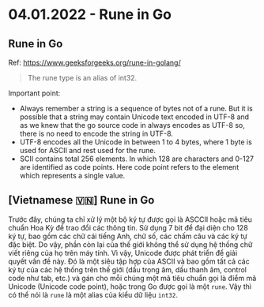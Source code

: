 # 04.01.2022 - Rune in Go

## Rune in Go
Ref: https://www.geeksforgeeks.org/rune-in-golang/
> The rune type is an alias of int32.

Important point:
- Always remember a string is a sequence of bytes not of a rune. But it is possible that a string may contain Unicode text encoded in UTF-8 and as we knew that the go source code in always encodes as UTF-8 so, there is no need to encode the string in UTF-8.
- UTF-8 encodes all the Unicode in between 1 to 4 bytes, where 1 byte is used for ASCII and rest used for the rune.
- SCII contains total 256 elements. In which 128 are characters and 0-127 are identified as code points. Here code point refers to the element which represents a single value.

## [Vietnamese 🇻🇳] Rune in Go 
Trước đây, chúng ta chỉ xử lý một bộ ký tự được gọi là ASCCII hoặc mã tiêu chuẩn Hoa Kỳ để trao đổi các thông tin. Sử dụng 7 bit để đại diện cho 128 ký tự, bao gồm các chữ cái tiếng Anh, chữ số, các chấm câu và các ký tự đặc biệt. Do vậy, phần còn lại của thế giới không thể sử dụng hệ thống chữ viết riêng của họ trên máy tính. Vì vậy, Unicode được phát triển để giải quyết vấn đề này. Đó là một siêu tập hợp của ASCII và bao gồm tất cả các ký tự của các hệ thống trên thế giới (dấu trọng âm, dấu thanh âm, control code như tab, etc.) và gán cho mỗi chúng một mã tiêu chuẩn gọi là điểm mã Unicode (Unicode code point), hoặc trong Go được gọi là một `rune`. Vậy thì có thể nói là `rune` là một alias của kiểu dữ liệu `int32`.
